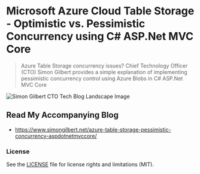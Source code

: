 ﻿# Microsoft Azure Cloud Table Storage - Optimistic vs. Pessimistic Concurrency using C# ASP.Net MVC Core
> Azure Table Storage concurrency issues? Chief Technology Officer (CTO) Simon Gilbert provides a simple explanation of implementing pessimistic concurrency control using Azure Blobs in C# ASP.Net MVC Core

![Simon Gilbert CTO Tech Blog Landscape Image](https://www.simongilbert.net/content/images/2019/03/simon-gilbert-cto-tech-blog-post-13.png)

## Read My Accompanying Blog
- https://www.simongilbert.net/azure-table-storage-pessimistic-concurrency-aspdotnetmvccore/

### License
See the [LICENSE](LICENSE.md) file for license rights and limitations (MIT).